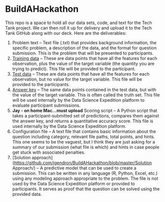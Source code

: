 # BuildAHackathon
This repo is a space to hold all our data sets, code, and text for the Tech Tank project. We can then roll it up for delivery and upload it to the Tech Tank GitHub along with our deck. Here are the deliverables:

1. Problem text – Text file (.txt) that provides background information, the specific problem, a description of the data, and the format for question submission. This is the problem that will be presented to participants.
2. [Training data](https://github.com/jgendron/BuildAHackathon/blob/master/shroom_train.csv) – These are data points that have all the features for each observation, plus the value of the target variable (the quantity you are trying to predict). This file will be provided to the participant.
3. [Test data](https://github.com/jgendron/BuildAHackathon/blob/master/shroom_test.csv) – These are data points that have all the features for each observation, but no value for the target variable. This file will be provided to the participants.
4. [Answer key](https://github.com/jgendron/BuildAHackathon/blob/master/shroom_answer_key.csv) – The same data points contained in the test data, but with the value of the target variable. This is often called the truth set. This file will be used internally by the Data Science Expedition platform to evaluate participant submissions.
5. __Jay - on home Mac...must upload__ Scoring script – A Python script that takes a participant-submitted set of predictions, compares them against the answer key, and returns a quantitative accuracy score. This file is used internally by the Data Science Expedition platform.
6. Configuration file – A text file that contains basic information about the question including category, relevant file paths, total points, and hints. This one seems to be the vaguest, but I think they are just asking for a summary of our submission (what file is which) and hints in case people get stuck with associated penalties.
7. [Solution approach](https://github.com/jgendron/BuildAHackathon/blob/master/Solution Approach/) – A predictive model that can be used to create a submission. This can be written in any language (R, Python, Excel, etc.) using any modeling approach appropriate to the problem. The file is not used by the Data Science Expedition platform or provided to participants. It serves as proof that the question can be solved using the provided data.
